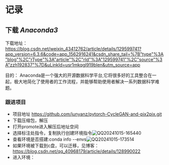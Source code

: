 # 记录
## 下载 _Anaconda3_
下载地址：
https://blog.csdn.net/weixin_43412762/article/details/129599741?app_version=6.3.6&code=app_1562916241&csdn_share_tail=%7B"type"%3A"blog"%2C"rType"%3A"article"%2C"rId"%3A"129599741"%2C"source"%3A"zzh192837"%7D&uLinkId=usr1mkqgl919blen&utm_source=app

目的：
Anaconda是一个强大的开源数据科学平台,它将很多好的工具整合在一起，极大地简化了使用者的工作流程，并能够帮助使用者解决一系列数据科学难题。
### 跟进项目
* 项目地址 https://github.com/junyanz/pytorch-CycleGAN-and-pix2pix.git
* 下载压缩包，解压
* 打开promote进入解压后地址空间
* 选择标注处指令，复制执行创建环境指令![QQ20241015-165440](https://github.com/user-attachments/assets/82798260-1b65-4bb6-b25f-8015244a4323)
* 查看环境是否搭建:conda info --envs![QQ20241015-173514](https://github.com/user-attachments/assets/a3b071fb-afa4-4e5a-a82c-e15c475f28b8)
* 如果环境被下载到c盘，可以迁移，见博客：https://blog.csdn.net/qq_40968179/article/details/128990022
* 进入环境： 
